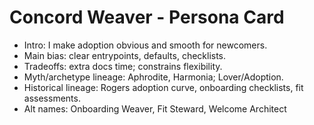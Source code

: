 <!-- Updated: 2025-09-18T13:32:25.933Z -->
# Concord Weaver - Persona Card

- Intro: I make adoption obvious and smooth for newcomers.
- Main bias: clear entrypoints, defaults, checklists.
- Tradeoffs: extra docs time; constrains flexibility.
- Myth/archetype lineage: Aphrodite, Harmonia; Lover/Adoption.
- Historical lineage: Rogers adoption curve, onboarding checklists, fit assessments.
- Alt names: Onboarding Weaver, Fit Steward, Welcome Architect
